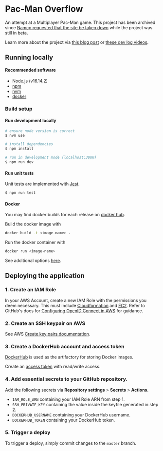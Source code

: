 # Pac-Man Overflow

An attempt at a Multiplayer Pac-Man game. This project has been archived since [Namco requested that the site be taken down](https://youtu.be/Z-3F3HRuaTY) while the project was still in beta.

Learn more about the project via [this blog post](https://cal-overflow.dev/post/pacman-overflow) or [these dev log videos](https://www.youtube.com/playlist?list=PLkmibBUrq1z3baruH19SBAkc2VUuX7zPZ).

## Running locally

#### Recommended software
- [Node.js](https://nodejs.org/) (v16.14.2)
- [npm](https://www.npmjs.com/)
- [nvm](https://github.com/nvm-sh/nvm)
- [docker](https://docker.com)

### Build setup
#### Run development locally
```bash
# ensure node version is correct
$ nvm use

# install dependencies
$ npm install

# run in development mode (localhost:3000)
$ npm run dev
```

#### Run unit tests

Unit tests are implemented with [Jest](https://jestjs.io/).

```bash
$ npm run test
```

#### Docker
You may find docker builds for each release on [docker hub](https://hub.docker.com/repository/docker/caloverflow/pacman-overflow/tags?page=1&ordering=last_updated).

Build the docker image with
```bash
docker build -t <image-name> .
```

Run the docker container with
```bash
docker run <image-name>
```
See additional options [here](https://docs.docker.com/engine/reference/run/#docker-run-reference).

## Deploying the application

### 1. Create an IAM Role
In your AWS Account, create a new IAM Role with the permissions you deem necessary. This must include [Cloudformation](https://aws.amazon.com/cloudformation/) and [EC2](https://aws.amazon.com/ec2/). Refer to GitHub's docs for [Configuring OpenID Connect in AWS](https://docs.github.com/en/actions/deployment/security-hardening-your-deployments/configuring-openid-connect-in-amazon-web-services) for guidance.

### 2. Create an SSH keypair on AWS
See AWS [Create key pairs documentation](https://docs.aws.amazon.com/AWSEC2/latest/UserGuide/create-key-pairs.html).

### 3. Create a DockerHub account and access token
[DockerHub](https://hub.docker.com/) is used as the artifactory for storing Docker images.

Create an [access token](https://docs.docker.com/docker-hub/access-tokens/) with read/write access.

### 4. Add essential secrets to your GitHub repository.

Add the following secrets via **Repository settings** > **Secrets** > **Actions**.

  - `IAM_ROLE_ARN` containing your IAM Role ARN from step 1.
  - `SSH_PRIVATE_KEY` containing the value inside the keyfile generated in step 2.
  - `DOCKERHUB_USERNAME` containing your DockerHub username.
  - `DOCKERHUB_TOKEN` containing your DockerHub token.

### 5. Trigger a deploy
To trigger a deploy, simply commit changes to the `master` branch.
